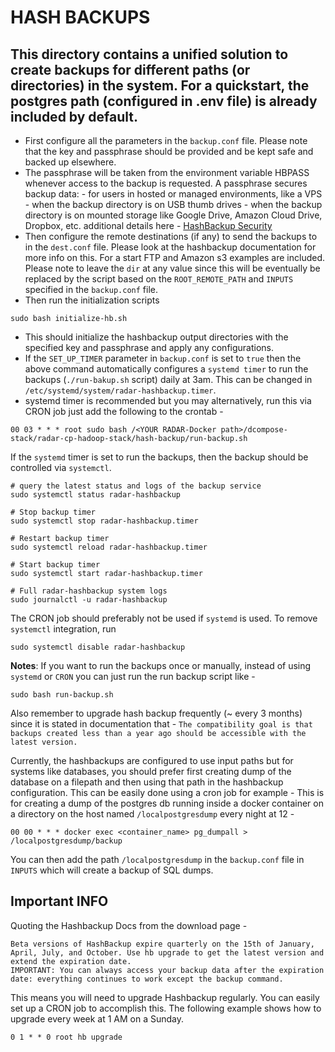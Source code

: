 # HASH BACKUPS

This directory contains a unified solution to create backups for different paths (or directories) in the system. For a quickstart, the postgres path (configured in .env file) is already included by default.
-

- First configure all the parameters in the `backup.conf` file. Please note that the key and passphrase should be provided and be kept safe and backed up elsewhere.
- The passphrase will be taken from the environment variable HBPASS whenever access to the backup is requested. A passphrase secures backup data: - for users in hosted or managed environments, like a VPS - when the backup directory is on USB thumb drives - when the backup directory is on mounted storage like Google Drive, Amazon Cloud Drive, Dropbox, etc. additional details here - [HashBackup Security](http://www.hashbackup.com/technical/security)
- Then configure the remote destinations (if any) to send the backups to in the `dest.conf` file. Please look at the hashbackup documentation for more info on this. For a start FTP and Amazon s3 examples are included. Please note to leave the `dir` at any value since this will be eventually be replaced by the script based on the `ROOT_REMOTE_PATH` and `INPUTS` specified in the `backup.conf` file.
- Then run the initialization scripts
```shell
sudo bash initialize-hb.sh
```
- This should initialize the hashbackup output directories with the specified key and passphrase and apply any configurations.
- If the `SET_UP_TIMER` parameter in `backup.conf` is set to `true` then the above command automatically configures a `systemd timer` to run the backups (`./run-bakup.sh` script) daily at 3am. This can be changed in `/etc/systemd/system/radar-hashbackup.timer`.
- systemd timer is recommended but you may alternatively, run this via CRON job just add the following to the crontab -
```
00 03 * * * root sudo bash /<YOUR RADAR-Docker path>/dcompose-stack/radar-cp-hadoop-stack/hash-backup/run-backup.sh
```

If the `systemd` timer is set to run the backups, then the backup should be controlled via `systemctl`.
```shell
# query the latest status and logs of the backup service
sudo systemctl status radar-hashbackup

# Stop backup timer
sudo systemctl stop radar-hashbackup.timer

# Restart backup timer
sudo systemctl reload radar-hashbackup.timer

# Start backup timer
sudo systemctl start radar-hashbackup.timer

# Full radar-hashbackup system logs
sudo journalctl -u radar-hashbackup
```
The CRON job should preferably not be used if `systemd` is used. To remove `systemctl` integration, run
```
sudo systemctl disable radar-hashbackup
```


**Notes**:
If you want to run the backups once or manually, instead of using `systemd` or `CRON` you can just run the run backup script like -
```shell
sudo bash run-backup.sh
```

Also remember to upgrade hash backup frequently (~ every 3 months) since it is stated in documentation that - `The compatibility goal is that backups created less than a year ago should be accessible with the latest version.`

Currently, the hashbackups are configured to use input paths but for systems like databases, you should prefer first creating dump of the database on a filepath and then using that path in the hashbackup configuration.
This can be easily done using a cron job for example -
This is for creating a dump of the postgres db running inside a docker container on a directory on the host named `/localpostgresdump` every night at 12 -

```
00 00 * * * docker exec <container_name> pg_dumpall > /localpostgresdump/backup
```

You can then add the path `/localpostgresdump` in the `backup.conf` file in `INPUTS` which will create a backup of SQL dumps.


## Important INFO
Quoting the Hashbackup Docs from the download page -
```
Beta versions of HashBackup expire quarterly on the 15th of January, April, July, and October. Use hb upgrade to get the latest version and extend the expiration date.
IMPORTANT: You can always access your backup data after the expiration date: everything continues to work except the backup command.
```

This means you will need to upgrade Hashbackup regularly. You can easily set up a CRON job to accomplish this. The following example shows how to upgrade every week at 1 AM on a Sunday.
```
0 1 * * 0 root hb upgrade
```
